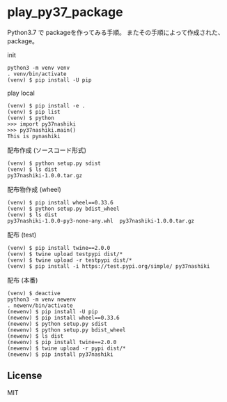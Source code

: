 # play_py37_package
Python3.7 で packageを作ってみる手順。
またその手順によって作成された、package。

init

```
python3 -m venv venv
. venv/bin/activate
(venv) $ pip install -U pip
```

play local

```
(venv) $ pip install -e .
(venv) $ pip list
(venv) $ python
>>> import py37nashiki
>>> py37nashiki.main()
This is pynashiki
```

配布作成 (ソースコード形式)

```
(venv) $ python setup.py sdist
(venv) $ ls dist
py37nashiki-1.0.0.tar.gz
```

配布物作成 (wheel)

```
(venv) $ pip install wheel==0.33.6
(venv) $ python setup.py bdist_wheel
(venv) $ ls dist
py37nashiki-1.0.0-py3-none-any.whl  py37nashiki-1.0.0.tar.gz
```

配布 (test)

```
(venv) $ pip install twine==2.0.0
(venv) $ twine upload testpypi dist/*
(venv) $ twine upload -r testpypi dist/*
(venv) $ pip install -i https://test.pypi.org/simple/ py37nashiki
```

配布 (本番)

```
(venv) $ deactive
python3 -m venv newenv
. newenv/bin/activate
(newenv) $ pip install -U pip
(newenv) $ pip install wheel==0.33.6
(newenv) $ python setup.py sdist 
(newenv) $ python setup.py bdist_wheel
(newenv) $ ls dist 
(newenv) $ pip install twine==2.0.0 
(newenv) $ twine upload -r pypi dist/*
(newenv) $ pip install py37nashiki
```



## License
MIT

